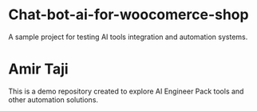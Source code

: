 # Chat-bot-ai-for-woocomerce-shop
A sample project for testing AI tools integration and automation systems.
# Amir Taji
This is a demo repository created to explore AI Engineer Pack tools and other automation solutions.
